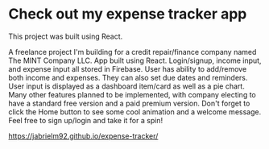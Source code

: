 # Check out my expense tracker app

This project was built using React.

A freelance project I'm building for a credit repair/finance company named The MINT Company LLC. App built using React. Login/signup, income input, and expense input all stored in Firebase. User has ability to add/remove both income and expenses. They can also set due dates and reminders. User input is displayed as a dashboard item/card as well as a pie chart. Many other features planned to be implemented, with company electing to have a standard free version and a paid premium version.  Don't forget to click the Home button to see some cool animation and a welcome message. Feel free to sign up/login and take it for a spin!

https://jabrielm92.github.io/expense-tracker/
